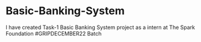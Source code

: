 # Basic-Banking-System
I have created Task-1 Basic Banking System project as a intern at The Spark Foundation #GRIPDECEMBER22 Batch
